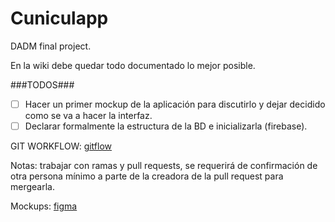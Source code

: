 # Cuniculapp
DADM final project.

En la wiki debe quedar todo documentado lo mejor posible.

###TODOS###
- [ ] Hacer un primer mockup de la aplicación para discutirlo y dejar decidido como se va a hacer la interfaz.
- [ ] Declarar formalmente la estructura de la BD e inicializarla (firebase).

GIT WORKFLOW: [gitflow](https://nvie.com/posts/a-successful-git-branching-model/)

Notas: trabajar con ramas y pull requests, se requerirá de confirmación de otra persona mínimo a parte de la creadora de la pull request para mergearla. 

Mockups: [figma](https://www.figma.com)
